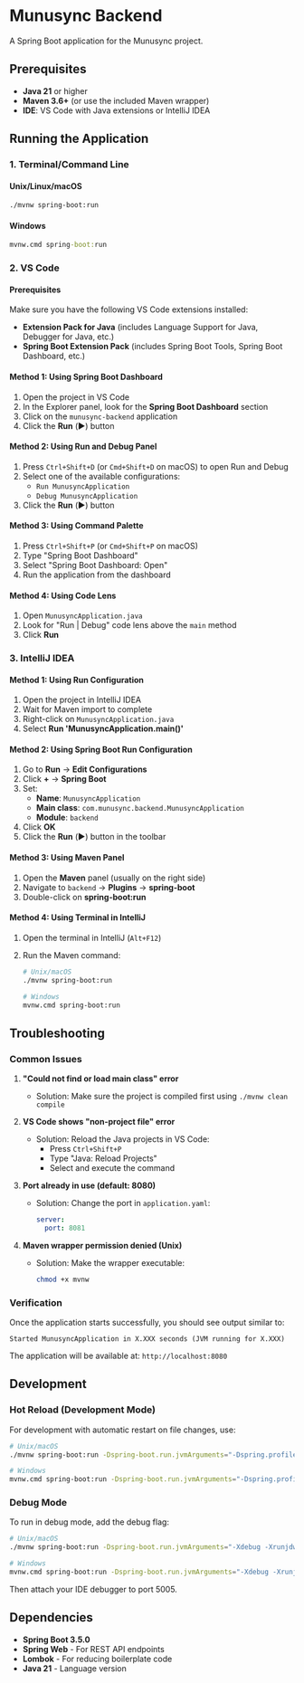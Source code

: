 # Munusync Backend

A Spring Boot application for the Munusync project.

## Prerequisites

- **Java 21** or higher
- **Maven 3.6+** (or use the included Maven wrapper)
- **IDE**: VS Code with Java extensions or IntelliJ IDEA

## Running the Application

### 1. Terminal/Command Line

#### Unix/Linux/macOS

```bash
./mvnw spring-boot:run

```

#### Windows

```cmd
mvnw.cmd spring-boot:run
```

### 2. VS Code

#### Prerequisites

Make sure you have the following VS Code extensions installed:

- **Extension Pack for Java** (includes Language Support for Java, Debugger for Java, etc.)
- **Spring Boot Extension Pack** (includes Spring Boot Tools, Spring Boot Dashboard, etc.)

#### Method 1: Using Spring Boot Dashboard

1. Open the project in VS Code
2. In the Explorer panel, look for the **Spring Boot Dashboard** section
3. Click on the `munusync-backend` application
4. Click the **Run** (▶️) button

#### Method 2: Using Run and Debug Panel

1. Press `Ctrl+Shift+D` (or `Cmd+Shift+D` on macOS) to open Run and Debug
2. Select one of the available configurations:
   - `Run MunusyncApplication`
   - `Debug MunusyncApplication`
3. Click the **Run** (▶️) button

#### Method 3: Using Command Palette

1. Press `Ctrl+Shift+P` (or `Cmd+Shift+P` on macOS)
2. Type "Spring Boot Dashboard"
3. Select "Spring Boot Dashboard: Open"
4. Run the application from the dashboard

#### Method 4: Using Code Lens

1. Open `MunusyncApplication.java`
2. Look for "Run | Debug" code lens above the `main` method
3. Click **Run**

### 3. IntelliJ IDEA

#### Method 1: Using Run Configuration

1. Open the project in IntelliJ IDEA
2. Wait for Maven import to complete
3. Right-click on `MunusyncApplication.java`
4. Select **Run 'MunusyncApplication.main()'**

#### Method 2: Using Spring Boot Run Configuration

1. Go to **Run** → **Edit Configurations**
2. Click **+** → **Spring Boot**
3. Set:
   - **Name**: `MunusyncApplication`
   - **Main class**: `com.munusync.backend.MunusyncApplication`
   - **Module**: `backend`
4. Click **OK**
5. Click the **Run** (▶️) button in the toolbar

#### Method 3: Using Maven Panel

1. Open the **Maven** panel (usually on the right side)
2. Navigate to `backend` → **Plugins** → **spring-boot**
3. Double-click on **spring-boot:run**

#### Method 4: Using Terminal in IntelliJ

1. Open the terminal in IntelliJ (`Alt+F12`)
2. Run the Maven command:

   ```bash
   # Unix/macOS
   ./mvnw spring-boot:run

   # Windows
   mvnw.cmd spring-boot:run
   ```

## Troubleshooting

### Common Issues

1. **"Could not find or load main class" error**

   - Solution: Make sure the project is compiled first using `./mvnw clean compile`

2. **VS Code shows "non-project file" error**

   - Solution: Reload the Java projects in VS Code:
     - Press `Ctrl+Shift+P`
     - Type "Java: Reload Projects"
     - Select and execute the command

3. **Port already in use (default: 8080)**

   - Solution: Change the port in `application.yaml`:
     ```yaml
     server:
       port: 8081
     ```

4. **Maven wrapper permission denied (Unix)**
   - Solution: Make the wrapper executable:
     ```bash
     chmod +x mvnw
     ```

### Verification

Once the application starts successfully, you should see output similar to:

```
Started MunusyncApplication in X.XXX seconds (JVM running for X.XXX)
```

The application will be available at: `http://localhost:8080`

## Development

### Hot Reload (Development Mode)

For development with automatic restart on file changes, use:

```bash
# Unix/macOS
./mvnw spring-boot:run -Dspring-boot.run.jvmArguments="-Dspring.profiles.active=dev"

# Windows
mvnw.cmd spring-boot:run -Dspring-boot.run.jvmArguments="-Dspring.profiles.active=dev"
```

### Debug Mode

To run in debug mode, add the debug flag:

```bash
# Unix/macOS
./mvnw spring-boot:run -Dspring-boot.run.jvmArguments="-Xdebug -Xrunjdwp:transport=dt_socket,server=y,suspend=n,address=5005"

# Windows
mvnw.cmd spring-boot:run -Dspring-boot.run.jvmArguments="-Xdebug -Xrunjdwp:transport=dt_socket,server=y,suspend=n,address=5005"
```

Then attach your IDE debugger to port 5005.

## Dependencies

- **Spring Boot 3.5.0**
- **Spring Web** - For REST API endpoints
- **Lombok** - For reducing boilerplate code
- **Java 21** - Language version
